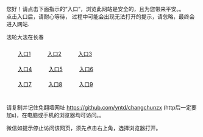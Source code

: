 您好！请点击下面指示的“入口”，浏览此网站是安全的，且为您带来平安。。 <br/>
点击入口后，请耐心等待， 过程中可能会出现无法打开的提示，请忽略，最终会进入网站. </br>

法轮大法在长春<br/>
<div style="padding:10px"><a style="margin:20px" target="_blank" href="https://d37vsam7pc3v1h.cloudfront.net/2Qpsp?tafftlzz" id="ccLink1" rel="nofollow">入口1</a> <a target="_blank" style="margin:20px" href="https://d1lcdli0e0vsbo.cloudfront.net/2Qpsp?ptruspxw" id="ccLink2" rel="nofollow">入口2</a> <a style="margin:20px" target="_blank" href="https://d1sw49xpyqhxmb.cloudfront.net/2Qpsp?rnidjmwk" id="ccLink3" rel="nofollow">入口3</a></div>

<div style="padding:10px" ><a style="margin:20px" target="_blank" href="https://d37vsam7pc3v1h.cloudfront.net/2Qpsp?tafftlzz" id="ccLink4" rel="nofollow">入口4</a> <a style="margin:20px" href="https://d1lcdli0e0vsbo.cloudfront.net/2Qpsp?ptruspxw" target="_blank" id="ccLink5" rel="nofollow">入口5</a> <a style="margin:20px" href="https://d1sw49xpyqhxmb.cloudfront.net/2Qpsp?rnidjmwk" target="_blank" id="ccLink6" rel="nofollow">入口6</a></div>

<div style="padding:10px"><a style="margin:20px" target="_blank" href="https://d37vsam7pc3v1h.cloudfront.net/2Qpsp?tafftlzz" id="ccLink7" rel="nofollow">入口7</a> <a style="margin:20px" href="https://d1lcdli0e0vsbo.cloudfront.net/2Qpsp?ptruspxw" target="_blank" id="ccLink8" rel="nofollow">入口8</a> <a style="margin:20px" target="_blank" href="https://d1sw49xpyqhxmb.cloudfront.net/2Qpsp?rnidjmwk" id="ccLink9" rel="nofollow">入口9</a></div>

<br/>



请复制并记住免翻墙网址 https://github.com/yntd/changchunzx (http后一定要加s)，在电脑或手机的浏览器均可访问。。<br/>

微信如提示停止访问该网页，须先点击右上角，选择浏览器打开。
